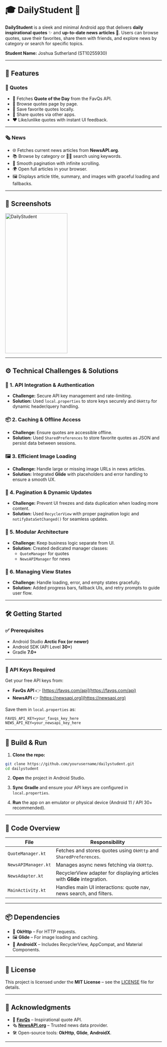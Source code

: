# 🎓 DailyStudent 📱

**DailyStudent** is a sleek and minimal Android app that delivers **daily inspirational quotes** ✨ and **up-to-date news articles** 📰. Users can browse quotes, save their favorites, share them with friends, and explore news by category or search for specific topics.

**Student Name:** Joshua Sutherland (ST10255930)

---

## 🚀 Features

### 💬 Quotes
- 🌟 Fetches **Quote of the Day** from the FavQs API.
- 📖 Browse quotes page by page.
- 💾 Save favorite quotes locally.
- 🔗 Share quotes via other apps.
- ❤️ Like/unlike quotes with instant UI feedback.

---

### 🗞 News
- 🌐 Fetches current news articles from **NewsAPI.org**.
- 📚 Browse by category or 🕵️‍♂️ search using keywords.
- 🔄 Smooth pagination with infinite scrolling.
- 🌍 Open full articles in your browser.
- 🖼 Displays article title, summary, and images with graceful loading and fallbacks.

---

## 📸 Screenshots

<img width="200" height="450" alt="DailyStudent" src="https://github.com/user-attachments/assets/86e98a18-bff6-4e79-8283-3ee066331976" />

---

## ⚙️ Technical Challenges & Solutions

### 🔑 1. API Integration & Authentication
- **Challenge:** Secure API key management and rate-limiting.
- **Solution:** Used `local.properties` to store keys securely and `OkHttp` for dynamic header/query handling.

### 📦 2. Caching & Offline Access
- **Challenge:** Ensure quotes are accessible offline.
- **Solution:** Used `SharedPreferences` to store favorite quotes as JSON and persist data between sessions.

### 🖼 3. Efficient Image Loading
- **Challenge:** Handle large or missing image URLs in news articles.
- **Solution:** Integrated **Glide** with placeholders and error handling to ensure a smooth UX.

### 🔄 4. Pagination & Dynamic Updates
- **Challenge:** Prevent UI freezes and data duplication when loading more content.
- **Solution:** Used `RecyclerView` with proper pagination logic and `notifyDataSetChanged()` for seamless updates.

### 🧩 5. Modular Architecture
- **Challenge:** Keep business logic separate from UI.
- **Solution:** Created dedicated manager classes:
  - `QuoteManager` for quotes
  - `NewsAPIManager` for news

### 📶 6. Managing View States
- **Challenge:** Handle loading, error, and empty states gracefully.
- **Solution:** Added progress bars, fallback UIs, and retry prompts to guide user flow.

---

## 🛠 Getting Started

### ✅ Prerequisites

- Android Studio **Arctic Fox (or newer)**
- Android SDK (API Level **30+**)
- Gradle **7.0+**

---

### 🔐 API Keys Required

Get your free API keys from:
- **FavQs API** 👉 [https://favqs.com/api](https://favqs.com/api)
- **NewsAPI** 👉 [https://newsapi.org](https://newsapi.org)

Save them in `local.properties` as:
```properties
FAVQS_API_KEY=your_favqs_key_here
NEWS_API_KEY=your_newsapi_key_here
```

---

## 🧪 Build & Run

1. **Clone the repo:**
```bash
git clone https://github.com/yourusername/dailystudent.git
cd dailystudent
```

2. **Open** the project in Android Studio.

3. **Sync Gradle** and ensure your API keys are configured in `local.properties`.

4. **Run** the app on an emulator or physical device (Android 11 / API 30+ recommended).

---

## 🧠 Code Overview

| File | Responsibility |
|------|----------------|
| `QuoteManager.kt` | Fetches and stores quotes using `OkHttp` and `SharedPreferences`. |
| `NewsAPIManager.kt` | Manages async news fetching via `OkHttp`. |
| `NewsAdapter.kt` | RecyclerView adapter for displaying articles with **Glide** integration. |
| `MainActivity.kt` | Handles main UI interactions: quote nav, news search, and filters. |

---

## 📦 Dependencies

- 🔌 **OkHttp** – For HTTP requests.
- 🖼 **Glide** – For image loading and caching.
- 🧱 **AndroidX** – Includes RecyclerView, AppCompat, and Material Components.

---

## 📜 License

This project is licensed under the **MIT License** – see the [LICENSE](LICENSE) file for details.

---

## 🙌 Acknowledgments

- 💬 **[FavQs](https://favqs.com/api)** – Inspirational quote API.
- 🗞 **[NewsAPI.org](https://newsapi.org)** – Trusted news data provider.
- 🛠 Open-source tools: **OkHttp**, **Glide**, **AndroidX**.

---
